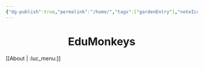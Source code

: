 ```yaml
---
{"dg-publish":true,"permalink":"/home/","tags":["gardenEntry"],"noteIcon":true}
---
```


# <center>EduMonkeys</center>
[[About \| :luc_menu:]]